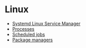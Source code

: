 # Linux

- [Systemd Linux Service Manager](./systemd.md)
- [Processes](./processes.md)
- [Scheduled jobs](./scheduled-jobs.md)
- [Package managers](./package-managers.md)
